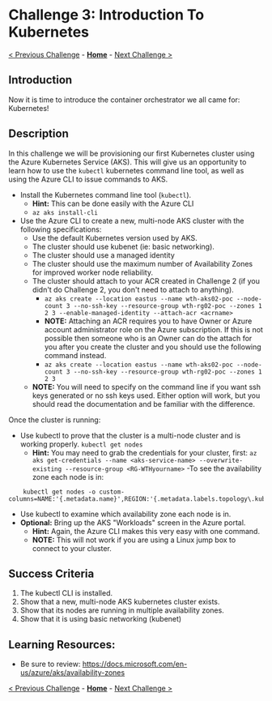 # Challenge 3: Introduction To Kubernetes

[< Previous Challenge](./02-acr.md) - **[Home](../README.md)** - [Next Challenge >](./04-k8sdeployment.md)

## Introduction

Now it is time to introduce the container orchestrator we all came for: Kubernetes!

## Description

In this challenge we will be provisioning our first Kubernetes cluster using the Azure Kubernetes Service (AKS). This will give us an opportunity to learn how to use the `kubectl` kubernetes command line tool, as well as using the Azure CLI to issue commands to AKS.

- Install the Kubernetes command line tool (`kubectl`).
	- **Hint:** This can be done easily with the Azure CLI
	- `az aks install-cli`
- Use the Azure CLI to create a new, multi-node AKS cluster with the following specifications:
	- Use the default Kubernetes version used by AKS.
	- The cluster should use kubenet (ie: basic networking).  
	- The cluster should use a managed identity
	- The cluster should use the maximum number of Availability Zones for improved worker node reliability.
	- The cluster should attach to your ACR created in Challenge 2 (if you didn't do Challenge 2, you don't need to attach to anything).
	  - `az aks create --location eastus --name wth-aks02-poc --node-count 3 --no-ssh-key --resource-group wth-rg02-poc --zones 1 2 3 --enable-managed-identity --attach-acr <acrname>`
      - **NOTE:** Attaching an ACR requires you to have Owner or Azure account administrator role on the Azure subscription. If this is not possible then someone who is an Owner can do the attach for you after you create the cluster and you should use the following command instead.
	  - `az aks create --location eastus --name wth-aks02-poc --node-count 3 --no-ssh-key --resource-group wth-rg02-poc --zones 1 2 3 `
    - **NOTE:** You will need to specify on the command line if you want ssh keys generated or no ssh keys used. Either option will work, but you should read the documentation and be familiar with the difference.


Once the cluster is running:
- Use kubectl to prove that the cluster is a multi-node cluster and is working properly.
	`kubectl get nodes`
	- **Hint:** You may need to grab the credentials for your cluster, first:
		`az aks get-credentials --name <aks-service-name> --overwrite-existing --resource-group <RG-WTHyourname>`
-To see the availability zone each node is in:
```
	kubectl get nodes -o custom-columns=NAME:'{.metadata.name}',REGION:'{.metadata.labels.topology\.kubernetes\.io/region}',ZONE:'{metadata.labels.topology\.kubernetes\.io/zone}'
```
- Use kubectl to examine which availability zone each node is in.  
- **Optional:** Bring up the AKS "Workloads" screen in the Azure portal.
	- **Hint:** Again, the Azure CLI makes this very easy with one command.
	- **NOTE:** This will not work if you are using a Linux jump box to connect to your cluster.

	

## Success Criteria

1. The kubectl CLI is installed.
1. Show that a new, multi-node AKS kubernetes cluster exists.
1. Show that its nodes are running in multiple availability zones.
1. Show that it is using basic networking (kubenet)

## Learning Resources:
- Be sure to review:  https://docs.microsoft.com/en-us/azure/aks/availability-zones

[< Previous Challenge](./02-acr.md) - **[Home](../README.md)** - [Next Challenge >](./04-k8sdeployment.md)